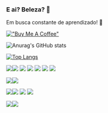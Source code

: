 ### E ai? Beleza? 👋

Em busca constante de aprendizado! 📖 

[!["Buy Me A Coffee"](https://www.buymeacoffee.com/assets/img/custom_images/orange_img.png)](https://www.buymeacoffee.com/gabrielpraj)



![Anurag's GitHub stats](https://github-readme-stats.vercel.app/api?username=gabrielmprata&show_icons=true&theme=tokyonight)

[![Top Langs](https://github-readme-stats.vercel.app/api/top-langs/?username=gabrielmprata&theme=tokyonight)](https://github.com/gabrielmprata/github-readme-stats)

<img src="https://img.shields.io/badge/Python-FFD43B?style=for-the-badge&logo=python&logoColor=blue"/><img src="https://img.shields.io/badge/Numpy-777BB4?style=for-the-badge&logo=numpy&logoColor=white"/>
<img src="https://img.shields.io/badge/Pandas-2C2D72?style=for-the-badge&logo=pandas&logoColor=white"/>
<img src="https://img.shields.io/badge/Plotly-239120?style=for-the-badge&logo=plotly&logoColor=white"/> 
<img src="https://img.shields.io/badge/Colab-F9AB00?style=for-the-badge&logo=googlecolab&color=525252"/>
<img src="https://img.shields.io/badge/VSCode-0078D4?style=for-the-badge&logo=visual%20studio%20code&logoColor=white"/>
<img src="https://img.shields.io/badge/Streamlit-FF4B4B?style=for-the-badge&logo=Streamlit&logoColor=white"/>
>
<img src="https://img.shields.io/badge/Tableau-E97627?style=for-the-badge&logo=Tableau&logoColor=white"/><img src="https://img.shields.io/badge/PowerBI-F2C811?style=for-the-badge&logo=Power%20BI&logoColor=white"/>

<img src="https://img.shields.io/badge/PLSQL-F80000?style=for-the-badge&logo=oracle&logoColor=black"/><img src="https://img.shields.io/badge/Microsoft_SQL_Server-CC2927?style=for-the-badge&logo=microsoft-sql-server&logoColor=white"/>
<img src="https://img.shields.io/badge/Oracle-F80000?style=for-the-badge&logo=oracle&logoColor=black"/>
<img src="https://img.shields.io/badge/Salesforce-00A1E0?style=for-the-badge&logo=Salesforce&logoColor=white"/>

<img src="https://img.shields.io/badge/HTML5-E34F26?style=for-the-badge&logo=html5&logoColor=white"/><img src="https://img.shields.io/badge/JavaScript-323330?style=for-the-badge&logo=javascript&logoColor=F7DF1E"/>








<!--
**gabrielmprata/gabrielmprata** is a ✨ _special_ ✨ repository because its `README.md` (this file) appears on your GitHub profile.

Here are some ideas to get you started:

- 🔭 I’m currently working on ...
- 🌱 I’m currently learning ...
- 👯 I’m looking to collaborate on ...
- 🤔 I’m looking for help with ...
- 💬 Ask me about ...
- 📫 How to reach me: ...
- 😄 Pronouns: ...
- ⚡ Fun fact: ...
-->
